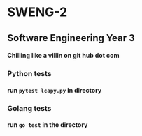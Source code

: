 # SWENG-2
## Software Engineering Year 3 

#### Chilling like a villin on git hub dot com

### Python tests
#### run `pytest lcapy.py` in directory

### Golang tests
#### run `go test` in the directory
